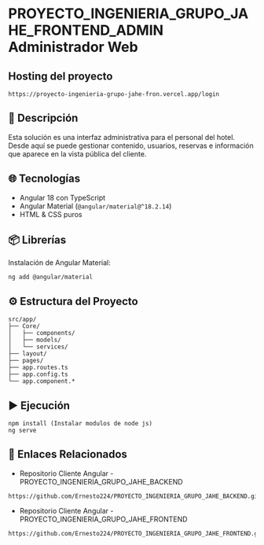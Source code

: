# PROYECTO_INGENIERIA_GRUPO_JAHE_FRONTEND_ADMIN Administrador Web

## Hosting del proyecto
```
https://proyecto-ingenieria-grupo-jahe-fron.vercel.app/login
```

## 🧾 Descripción
Esta solución es una interfaz administrativa para el personal del hotel. Desde aquí se puede gestionar contenido, usuarios, reservas e información que aparece en la vista pública del cliente.

## 🌐 Tecnologías
- Angular 18 con TypeScript
- Angular Material (`@angular/material@^18.2.14`)
- HTML & CSS puros

## 📦 Librerías
Instalación de Angular Material:
```
ng add @angular/material
```

## ⚙️ Estructura del Proyecto
```
src/app/
├── Core/
│   ├── components/
│   ├── models/
│   └── services/
├── layout/
├── pages/
├── app.routes.ts
├── app.config.ts
└── app.component.*
```

## ▶️ Ejecución
```
npm install (Instalar modulos de node js)
ng serve
```

## 📎 Enlaces Relacionados
- Repositorio Cliente Angular - PROYECTO_INGENIERIA_GRUPO_JAHE_BACKEND
```
https://github.com/Ernesto224/PROYECTO_INGENIERIA_GRUPO_JAHE_BACKEND.git
```
- Repositorio Cliente Angular - PROYECTO_INGENIERIA_GRUPO_JAHE_FRONTEND
```
https://github.com/Ernesto224/PROYECTO_INGENIERIA_GRUPO_JAHE_FRONTEND.git
```
